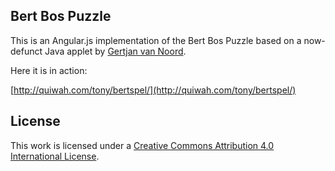 ## Bert Bos Puzzle

This is an Angular.js implementation of the Bert Bos Puzzle based on
a now-defunct Java applet by [Gertjan van Noord](http://www.let.rug.nl/vannoord/).

Here it is in action:

[http://quiwah.com/tony/bertspel/](http://quiwah.com/tony/bertspel/)

## License

This work is licensed under a [Creative Commons Attribution
4.0 International License](https://creativecommons.org/licenses/by/4.0/).
